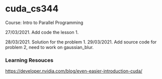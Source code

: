 # cuda_cs344

Course: Intro to Parallel Programming

27/03/2021. Add code the lesson 1. 

28/03/2021. Solution for the problem 1. 
29/03/2021. Add source code for problem 2, need to work on gaussian_blur. 

### Learning Resouces
https://developer.nvidia.com/blog/even-easier-introduction-cuda/